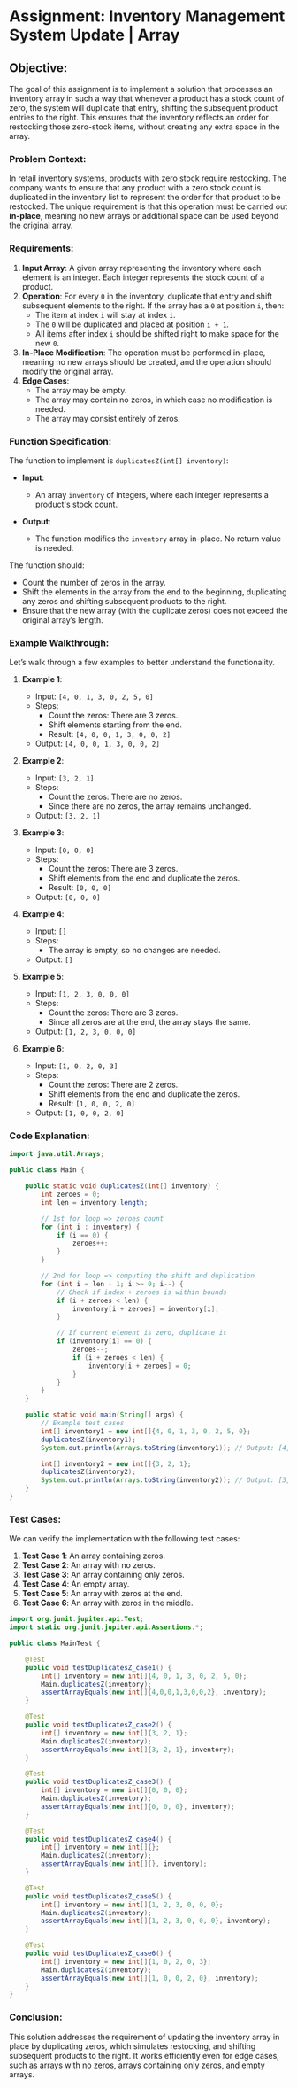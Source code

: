 # Assignment: Inventory Management System Update | Array

## Objective:
The goal of this assignment is to implement a solution that processes an inventory array in such a way that whenever a product has a stock count of zero, the system will duplicate that entry, shifting the subsequent product entries to the right. This ensures that the inventory reflects an order for restocking those zero-stock items, without creating any extra space in the array.

### Problem Context:
In retail inventory systems, products with zero stock require restocking. The company wants to ensure that any product with a zero stock count is duplicated in the inventory list to represent the order for that product to be restocked. The unique requirement is that this operation must be carried out **in-place**, meaning no new arrays or additional space can be used beyond the original array.

### Requirements:
1. **Input Array**: A given array representing the inventory where each element is an integer. Each integer represents the stock count of a product.
2. **Operation**: For every `0` in the inventory, duplicate that entry and shift subsequent elements to the right. If the array has a `0` at position `i`, then:
    - The item at index `i` will stay at index `i`.
    - The `0` will be duplicated and placed at position `i + 1`.
    - All items after index `i` should be shifted right to make space for the new `0`.
3. **In-Place Modification**: The operation must be performed in-place, meaning no new arrays should be created, and the operation should modify the original array.
4. **Edge Cases**:
    - The array may be empty.
    - The array may contain no zeros, in which case no modification is needed.
    - The array may consist entirely of zeros.

### Function Specification:
The function to implement is `duplicatesZ(int[] inventory)`:

- **Input**:
    - An array `inventory` of integers, where each integer represents a product's stock count.

- **Output**:
    - The function modifies the `inventory` array in-place. No return value is needed.

The function should:
- Count the number of zeros in the array.
- Shift the elements in the array from the end to the beginning, duplicating any zeros and shifting subsequent products to the right.
- Ensure that the new array (with the duplicate zeros) does not exceed the original array’s length.

### Example Walkthrough:
Let’s walk through a few examples to better understand the functionality.

1. **Example 1**:
    - Input: `[4, 0, 1, 3, 0, 2, 5, 0]`
    - Steps:
        - Count the zeros: There are 3 zeros.
        - Shift elements starting from the end.
        - Result: `[4, 0, 0, 1, 3, 0, 0, 2]`
    - Output: `[4, 0, 0, 1, 3, 0, 0, 2]`

2. **Example 2**:
    - Input: `[3, 2, 1]`
    - Steps:
        - Count the zeros: There are no zeros.
        - Since there are no zeros, the array remains unchanged.
    - Output: `[3, 2, 1]`

3. **Example 3**:
    - Input: `[0, 0, 0]`
    - Steps:
        - Count the zeros: There are 3 zeros.
        - Shift elements from the end and duplicate the zeros.
        - Result: `[0, 0, 0]`
    - Output: `[0, 0, 0]`

4. **Example 4**:
    - Input: `[]`
    - Steps:
        - The array is empty, so no changes are needed.
    - Output: `[]`

5. **Example 5**:
    - Input: `[1, 2, 3, 0, 0, 0]`
    - Steps:
        - Count the zeros: There are 3 zeros.
        - Since all zeros are at the end, the array stays the same.
    - Output: `[1, 2, 3, 0, 0, 0]`

6. **Example 6**:
    - Input: `[1, 0, 2, 0, 3]`
    - Steps:
        - Count the zeros: There are 2 zeros.
        - Shift elements from the end and duplicate the zeros.
        - Result: `[1, 0, 0, 2, 0]`
    - Output: `[1, 0, 0, 2, 0]`

### Code Explanation:
```java
import java.util.Arrays;

public class Main {

    public static void duplicatesZ(int[] inventory) {
        int zeroes = 0;
        int len = inventory.length;

        // 1st for loop => zeroes count
        for (int i : inventory) {
            if (i == 0) {
                zeroes++;
            }
        }

        // 2nd for loop => computing the shift and duplication
        for (int i = len - 1; i >= 0; i--) {
            // Check if index + zeroes is within bounds
            if (i + zeroes < len) {
                inventory[i + zeroes] = inventory[i];
            }

            // If current element is zero, duplicate it
            if (inventory[i] == 0) {
                zeroes--;
                if (i + zeroes < len) {
                    inventory[i + zeroes] = 0;
                }
            }
        }
    }

    public static void main(String[] args) {
        // Example test cases
        int[] inventory1 = new int[]{4, 0, 1, 3, 0, 2, 5, 0};
        duplicatesZ(inventory1);
        System.out.println(Arrays.toString(inventory1)); // Output: [4, 0, 0, 1, 3, 0, 0, 2]

        int[] inventory2 = new int[]{3, 2, 1};
        duplicatesZ(inventory2);
        System.out.println(Arrays.toString(inventory2)); // Output: [3, 2, 1]
    }
}
```

### Test Cases:

We can verify the implementation with the following test cases:

1. **Test Case 1**: An array containing zeros.
2. **Test Case 2**: An array with no zeros.
3. **Test Case 3**: An array containing only zeros.
4. **Test Case 4**: An empty array.
5. **Test Case 5**: An array with zeros at the end.
6. **Test Case 6**: An array with zeros in the middle.

```java
import org.junit.jupiter.api.Test;
import static org.junit.jupiter.api.Assertions.*;

public class MainTest {

    @Test
    public void testDuplicatesZ_case1() {
        int[] inventory = new int[]{4, 0, 1, 3, 0, 2, 5, 0};
        Main.duplicatesZ(inventory);
        assertArrayEquals(new int[]{4,0,0,1,3,0,0,2}, inventory);
    }

    @Test
    public void testDuplicatesZ_case2() {
        int[] inventory = new int[]{3, 2, 1};
        Main.duplicatesZ(inventory);
        assertArrayEquals(new int[]{3, 2, 1}, inventory);
    }

    @Test
    public void testDuplicatesZ_case3() {
        int[] inventory = new int[]{0, 0, 0};
        Main.duplicatesZ(inventory);
        assertArrayEquals(new int[]{0, 0, 0}, inventory);
    }

    @Test
    public void testDuplicatesZ_case4() {
        int[] inventory = new int[]{};
        Main.duplicatesZ(inventory);
        assertArrayEquals(new int[]{}, inventory);
    }

    @Test
    public void testDuplicatesZ_case5() {
        int[] inventory = new int[]{1, 2, 3, 0, 0, 0};
        Main.duplicatesZ(inventory);
        assertArrayEquals(new int[]{1, 2, 3, 0, 0, 0}, inventory);
    }

    @Test
    public void testDuplicatesZ_case6() {
        int[] inventory = new int[]{1, 0, 2, 0, 3};
        Main.duplicatesZ(inventory);
        assertArrayEquals(new int[]{1, 0, 0, 2, 0}, inventory);
    }
}
```

### Conclusion:
This solution addresses the requirement of updating the inventory array in place by duplicating zeros, which simulates restocking, and shifting subsequent products to the right. It works efficiently even for edge cases, such as arrays with no zeros, arrays containing only zeros, and empty arrays.